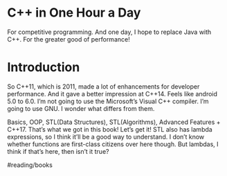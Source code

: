 # C++ in One Hour a Day
For competitive programming. And one day, I hope to replace Java with C++. For the greater good of performance!

# Introduction
So C++11, which is 2011, made a lot of enhancements for developer performance. And it gave a better impression at C++14. Feels like android 5.0 to 6.0.
 I’m not going to use the Microsoft’s Visual C++ compiler. I’m going to use GNU. I wonder what differs from them. 

Basics, OOP, STL(Data Structures), STL(Algorithms), Advanced Features + C++17. That’s what we got in this book! Let’s get it! STL also has lambda expressions, so I think it’ll be a good way to understand. I don’t know whether functions are first-class citizens over here though. But lambdas, I think if that’s here, then isn’t it true?

#reading/books